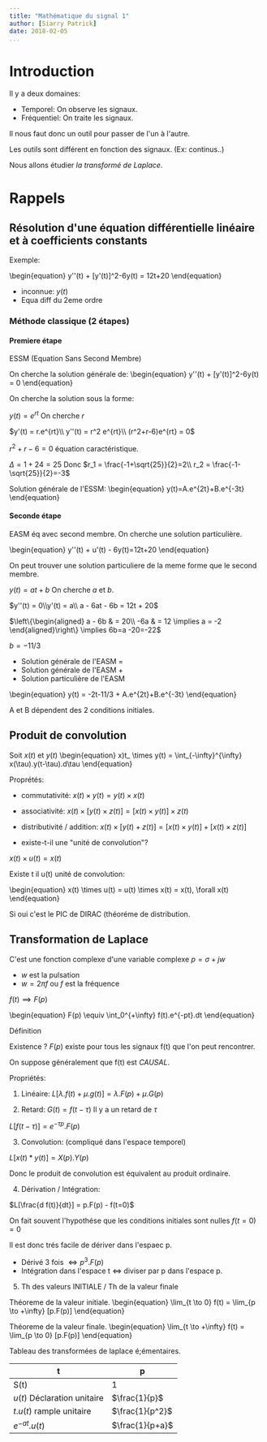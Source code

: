 ```yaml
---
title: "Mathématique du signal 1"
author: [Siarry Patrick]
date: 2018-02-05
...
```


# Introduction

Il y a deux domaines:

* Temporel: On observe les signaux.
* Fréquentiel: On traite les signaux.

Il nous faut donc un outil pour passer de l'un à l'autre.

Les outils sont différent en fonction des signaux. (Ex: continus..)

Nous allons étudier *la transformé de Laplace*.

# Rappels

## Résolution d'une équation différentielle linéaire et à coefficients constants

Exemple:

\begin{equation}
y''(t) + [y'(t)]^2-6y(t) = 12t+20
\end{equation}

* inconnue: $y(t)$
* Equa diff du 2eme ordre

### Méthode classique (2 étapes)

#### Premiere étape

ESSM (Equation Sans Second Membre)

On cherche la solution générale de:
\begin{equation}
y''(t) + [y'(t)]^2-6y(t) = 0
\end{equation}

On cherche la solution sous la forme:

$y(t)=e^{rt}$ On cherche $r$

$y'(t) = r.e^{rt}\\ y''(t) = r^2 e^{rt}\\ (r^2+r-6)e^{rt} = 0$

$r^2 + r - 6 = 0$ équation caractéristique.

$\Delta = 1 + 24 = 25$ Donc $r_1 = \frac{-1+\sqrt{25}}{2}=2\\
r_2 = \frac{-1-\sqrt{25}}{2}=-3$

Solution générale de l'ESSM:
\begin{equation}
y(t)=A.e^{2t}+B.e^{-3t}
\end{equation}

#### Seconde étape

EASM éq avec second membre. On cherche une solution particulière.

\begin{equation}
y''(t) + u'(t) - 6y(t)=12t+20
\end{equation}

On peut trouver une solution particuliere de la meme forme que le second membre.

$y(t) = at+b$ On cherche $a$ et $b$.

$y''(t) = 0\\y'(t) = a\\ a - 6at - 6b = 12t + 20$

$\left\{\begin{aligned}
a - 6b & = 20\\
-6a & = 12 \implies a = -2
\end{aligned}\right\} \implies 6b=a -20=-22$

$b=-11/3$

* Solution générale de l'EASM =
* Solution générale de l'EASM +
* Solution particulière de l'EASM

\begin{equation}
y(t) = -2t-11/3 + A.e^{2t}+B.e^{-3t}
\end{equation}

A et B dépendent des 2 conditions initiales.

## Produit de convolution

Soit $x(t)$ et $y(t)$
\begin{equation}
x)t_ \times y(t) = \int_{-\infty}^{\infty} x(\tau).y(t-\tau).d\tau
\end{equation}

Proprétés:

* commutativité: $x(t) \times y(t)=y(t)\times x(t)$

* associativité: $x(t) \times [y(t) \times z(t)] = [x(t) \times y(t)] \times z(t)$

* distributivité / addition: $x(t) \times [y(t) + z(t)] = [x(t) \times y(t)] +[x(t) \times z(t)]$

* existe-t-il une "unité de convolution"?

$x(t) \times u(t) = x(t)$

Existe t il u(t) unité de convolution:

\begin{equation}
x(t) \times u(t) = u(t) \times x(t) = x(t), \forall x(t)
\end{equation}

Si oui c'est le PIC de DIRAC (théoréme de distribution.

## Transformation de Laplace

C'est une fonction complexe d'une variable complexe $p = \sigma + jw$

* $w$ est la pulsation
* $w=2 \pi f$ ou $f$ est la fréquence

$f(t) \implies F(p)$

\begin{equation}
F(p) \equiv \int_0^{+\infty} f(t).e^{-pt}.dt
\end{equation}

Définition

Existence ? $F(p)$ existe pour tous les signaux f(t) que l'on peut rencontrer.

On suppose généralement que f(t) est *CAUSAL*.

Propriétés:

1. Linéaire: $L[\lambda.f(t) + \mu . g(t)] = \lambda . F(p) + \mu . G(p)$

2. Retard: $G(t) = f(t - \tau)$ Il y a un retard de $\tau$

$L[f(t - \tau)] = e^{-\tau p}.F(p)$

3. Convolution: (compliqué dans l'espace temporel)

$L[x(t) * y(t)] = X(p) .  Y(p)$

Donc le produit de convolution est équivalent au produit ordinaire.

4. Dérivation / Intégration:

$L[\frac{d f(t)}{dt}] = p.F(p) - f(t=0)$

On fait souvent l'hypothése que les conditions initiales sont nulles $f(t=0)=0$

Il est donc trés facile de dériver dans l'espaec p.

  * Dérivé 3 fois $\iff p^3.F(p)$
  * Intégration dans l'espace t $\iff$ diviser par p dans l'espace p.

5. Th des valeurs INITIALE / Th de la valeur finale

Théoreme de la valeur initiale.
\begin{equation}
\lim_{t \to 0} f(t) = \lim_{p \to +\infty} [p.F(p)]
\end{equation}

Théoreme de la valeur finale.
\begin{equation}
\lim_{t \to +\infty} f(t) = \lim_{p \to 0} [p.F(p)]
\end{equation}

Tableau des transformées de laplace é;émentaires.

| t | p |
| - | - |
| S(t) | 1 |
| $u(t)$ Déclaration unitaire | $\frac{1}{p}$ |
| $t.u(t)$ rample unitaire | $\frac{1}{p^2}$ |
| $e^{-at}.u(t)$ | $\frac{1}{p+a}$ |
